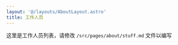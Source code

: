 ```yaml
---
layout: '@/layouts/AboutLayout.astro'
title: 工作人员
---
```


这里是工作人员列表，请修改 `/src/pages/about/stuff.md` 文件以编写

